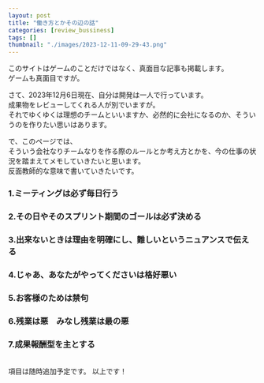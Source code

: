 ```yaml
---
layout: post
title: "働き方とかその辺の話"
categories: [review_bussiness]
tags: []
thumbnail: "./images/2023-12-11-09-29-43.png"
---
```


このサイトはゲームのことだけではなく、真面目な記事も掲載します。  
ゲームも真面目ですが。  

さて、2023年12月6日現在、自分は開発は一人で行っています。  
成果物をレビューしてくれる人が別でいますが。  
それでゆくゆくは理想のチームといいますか、必然的に会社になるのか、そういうのを作りたい思いはあります。

で、このページでは、  
そういう会社なりチームなりを作る際のルールとか考え方とかを、今の仕事の状況を踏まえてメモしていきたいと思います。  
反面教師的な意味で書いていきたいです。  

  

### 1.ミーティングは必ず毎日行う
  

### 2.その日やそのスプリント期間のゴールは必ず決める

### 3.出来ないときは理由を明確にし、難しいというニュアンスで伝える

### 4.じゃあ、あなたがやってくださいは格好悪い

### 5.お客様のためは禁句

### 6.残業は悪　みなし残業は最の悪

### 7.成果報酬型を主とする

  
<br>
項目は随時追加予定です。  
以上です！  
  
